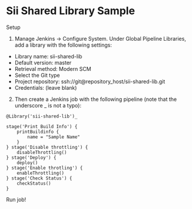 # Sii Shared Library Sample

Setup

1. Manage Jenkins → Configure System. Under Global Pipeline Libraries, add a library with the following settings:
  * Library name: sii-shared-lib
  * Default version: master
  * Retrieval method: Modern SCM
  * Select the Git type
  * Project repository: ssh://git@repository_host/sii-shared-lib.git
  * Credentials: (leave blank)


2. Then create a Jenkins job with the following pipeline (note that the underscore _ is not a typo):

```
@Library('sii-shared-lib')_

stage('Print Build Info') {
    printBuildinfo {
        name = "Sample Name"
    }
} stage('Disable throttling') {
    disableThrottling()
} stage('Deploy') {
    deploy()
} stage('Enable throtling') {
    enableThrottling()
} stage('Check Status') {
    checkStatus()
}
```

Run job!